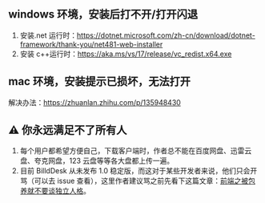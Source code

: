 ## windows 环境，安装后打不开/打开闪退

1. 安装.net 运行时：https://dotnet.microsoft.com/zh-cn/download/dotnet-framework/thank-you/net481-web-installer
2. 安装 c++运行时：https://aka.ms/vs/17/release/vc_redist.x64.exe

## mac 环境，安装提示已损坏，无法打开

解决办法：https://zhuanlan.zhihu.com/p/135948430

## ⚠️ 你永远满足不了所有人

1. 每个用户都希望方便自己，下载客户端时，作者总不能在百度网盘、迅雷云盘、夸克网盘，123 云盘等等各大盘都上传一遍。
2. 目前 BilldDesk 从未发布 1.0 稳定版，而这对于某些开发者来说，他们只会开骂（可以去 issue 查看），这里作者建议骂之前先看下这篇文章：[前端之被包养就不要谈独立人格](https://www.hsslive.cn/article/139)。
